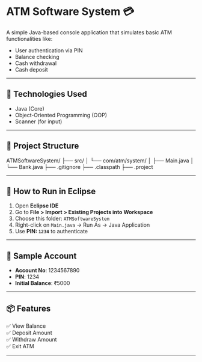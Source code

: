 # ATM Software System 💳

A simple Java-based console application that simulates basic ATM functionalities like:
- User authentication via PIN
- Balance checking
- Cash withdrawal
- Cash deposit

---

## 🚀 Technologies Used

- Java (Core)
- Object-Oriented Programming (OOP)
- Scanner (for input)

---

## 📂 Project Structure

ATMSoftwareSystem/
├── src/
│ └── com/atm/system/
│ ├── Main.java
│ └── Bank.java
├── .gitignore
├── .classpath
├── .project


---

## 🔧 How to Run in Eclipse

1. Open **Eclipse IDE**
2. Go to **File > Import > Existing Projects into Workspace**
3. Choose this folder: `ATMSoftwareSystem`
4. Right-click on `Main.java` → Run As → Java Application
5. Use **PIN: `1234`** to authenticate

---

## 🔐 Sample Account

- **Account No**: 1234567890
- **PIN**: 1234
- **Initial Balance**: ₹5000

---

## 📦 Features

✅ View Balance  
✅ Deposit Amount  
✅ Withdraw Amount  
✅ Exit ATM

---


